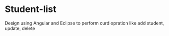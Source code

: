 # Student-list
Design using Angular and Eclipse to perform curd opration like add student, update, delete
